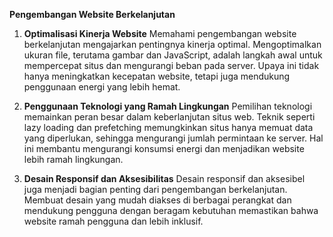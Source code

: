 **Pengembangan Website Berkelanjutan**

1. **Optimalisasi Kinerja Website**
   Memahami pengembangan website berkelanjutan mengajarkan pentingnya kinerja optimal. Mengoptimalkan ukuran file, terutama gambar dan JavaScript, adalah langkah awal untuk mempercepat situs dan mengurangi beban pada server. Upaya ini tidak hanya meningkatkan kecepatan website, tetapi juga mendukung penggunaan energi yang lebih hemat.

2. **Penggunaan Teknologi yang Ramah Lingkungan**
   Pemilihan teknologi memainkan peran besar dalam keberlanjutan situs web. Teknik seperti lazy loading dan prefetching memungkinkan situs hanya memuat data yang diperlukan, sehingga mengurangi jumlah permintaan ke server. Hal ini membantu mengurangi konsumsi energi dan menjadikan website lebih ramah lingkungan.

3. **Desain Responsif dan Aksesibilitas**
   Desain responsif dan aksesibel juga menjadi bagian penting dari pengembangan berkelanjutan. Membuat desain yang mudah diakses di berbagai perangkat dan mendukung pengguna dengan beragam kebutuhan memastikan bahwa website ramah pengguna dan lebih inklusif.